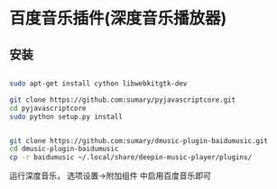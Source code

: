 百度音乐插件(深度音乐播放器)
========================

安装
----


```bash

sudo apt-get install cython libwebkitgtk-dev 

git clone https://github.com:sumary/pyjavascriptcore.git
cd pyjavascriptcore
sudo python setup.py install


git clone https://github.com:sumary/dmusic-plugin-baidumusic.git
cd dmusic-plugin-baidumusic
cp -r baidumusic ~/.local/share/deepin-music-player/plugins/
```
运行深度音乐， 选项设置->附加组件 中启用百度音乐即可
